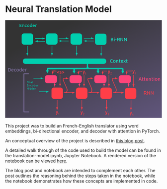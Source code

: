 # Neural Translation Model

<p style='text-align: center !important;'>
<img src='https://github.com/macbrennan90/macbrennan90.github.io/blob/master/images/encoder-decoder.png?raw=true'
     alt='Encoder-Decoder'>
</p>

This project was to build an French-English translator using word embeddings, bi-directional encoder, and decoder with attention in PyTorch.

An conceptual overview of the project is described in <a href=https://macbrennan90.github.io/neural-translation-model.html>this blog post</a>.

A detailed walk through of the code used to build the model can be found in the translation-model.ipynb, Jupyter Notebook. A rendered version of the notebook can be viewed <a href=https://nbviewer.jupyter.org/github/macbrennan90/translation-model/blob/master/translation-model.ipynb>here</a>.

The blog post and notebook are intended to complement each other. The post outlines the reasoning behind the steps taken in the notebook, while the notebook demonstrates how these concepts are implemented in code.

